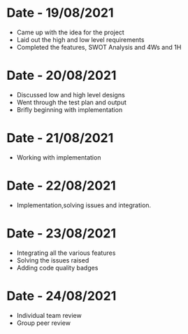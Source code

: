 # Date - 19/08/2021
 * Came up with the idea for the project
 * Laid out the high and low level requirements
 * Completed the features, SWOT Analysis and 4Ws and 1H

# Date - 20/08/2021
 * Discussed low and high level designs
 * Went through the test plan and output
 * Brifly beginning with implementation

# Date - 21/08/2021
 * Working with implementation

# Date - 22/08/2021
 * Implementation,solving issues and integration.
 
# Date - 23/08/2021
 * Integrating all the various features
 * Solving the issues raised
 * Adding code quality badges
 
# Date - 24/08/2021
 * Individual team review
 * Group peer review

